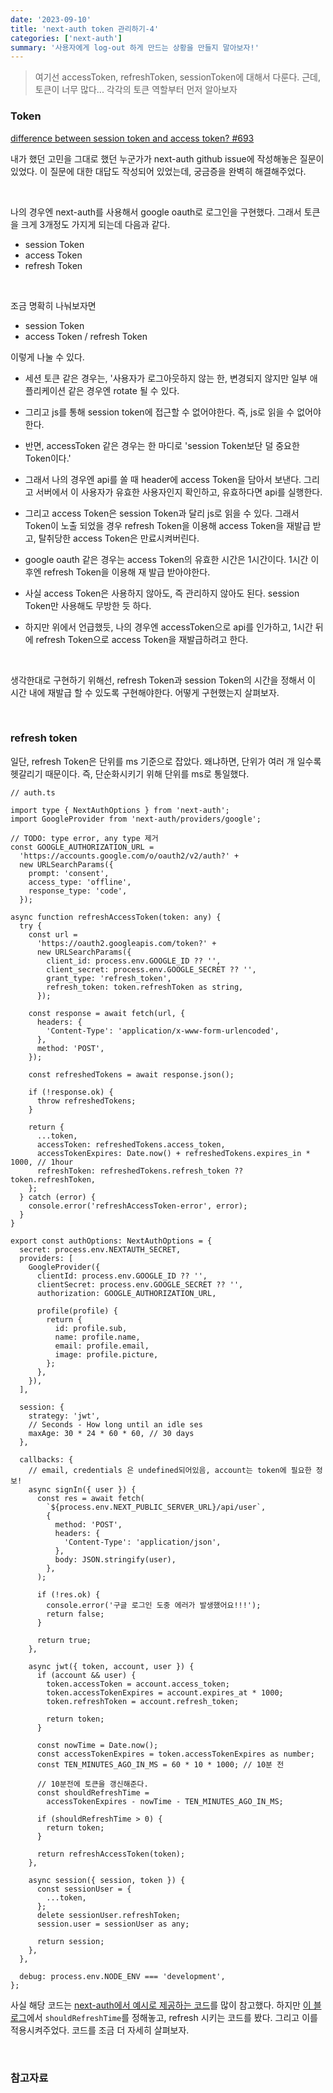 ```yaml
---
date: '2023-09-10'
title: 'next-auth token 관리하기-4'
categories: ['next-auth']
summary: '사용자에게 log-out 하게 만드는 상황을 만들지 말아보자!'
---
```


> 여기선 accessToken, refreshToken, sessionToken에 대해서 다룬다.
> 근데, 토큰이 너무 많다...
> 각각의 토큰 역할부터 먼저 알아보자

### Token

[difference between session token and access token? #693](https://github.com/nextauthjs/next-auth/issues/693)

내가 했던 고민을 그대로 했던 누군가가 next-auth github issue에 작성해놓은 질문이 있었다.
이 질문에 대한 대답도 작성되어 있었는데, 궁금증을 완벽히 해결해주었다.

<br>

나의 경우엔 next-auth를 사용해서 google oauth로 로그인을 구현했다.
그래서 토큰을 크게 3개정도 가지게 되는데 다음과 같다.

- session Token
- access Token
- refresh Token

<br>

조금 명확히 나눠보자면

- session Token
- access Token / refresh Token

이렇게 나눌 수 있다.

- 세션 토큰 같은 경우는, '사용자가 로그아웃하지 않는 한, 변경되지 않지만 일부 애플리케이션 같은 경우엔 rotate 될 수 있다.
- 그리고 js를 통해 session token에 접근할 수 없어야한다. 즉, js로 읽을 수 없어야한다.

- 반면, accessToken 같은 경우는 한 마디로 'session Token보단 덜 중요한 Token이다.'
- 그래서 나의 경우엔 api를 쏠 때 header에 access Token을 담아서 보낸다. 그리고 서버에서 이 사용자가 유효한 사용자인지 확인하고, 유효하다면 api를 실행한다.
- 그리고 access Token은 session Token과 달리 js로 읽을 수 있다. 그래서 Token이 노출 되었을 경우 refresh Token을 이용해 access Token을 재발급 받고, 탈취당한 access Token은 만료시켜버린다.
- google oauth 같은 경우는 access Token의 유효한 시간은 1시간이다. 1시간 이후엔 refresh Token을 이용해 재 발급 받아야한다.

- 사실 access Token은 사용하지 않아도, 즉 관리하지 않아도 된다. session Token만 사용해도 무방한 듯 하다.
- 하지만 위에서 언급했듯, 나의 경우엔 accessToken으로 api를 인가하고, 1시간 뒤에 refresh Token으로 access Token을 재발급하려고 한다.

<br>

생각한대로 구현하기 위해선, refresh Token과 session Token의 시간을 정해서 이 시간 내에 재발급 할 수 있도록 구현해야한다.
어떻게 구현했는지 살펴보자.

<br>

### refresh token

일단, refresh Token은 단위를 ms 기준으로 잡았다.
왜냐하면, 단위가 여러 개 일수록 헷갈리기 때문이다. 즉, 단순화시키기 위해 단위를 ms로 통일했다.

```TS
// auth.ts

import type { NextAuthOptions } from 'next-auth';
import GoogleProvider from 'next-auth/providers/google';

// TODO: type error, any type 제거
const GOOGLE_AUTHORIZATION_URL =
  'https://accounts.google.com/o/oauth2/v2/auth?' +
  new URLSearchParams({
    prompt: 'consent',
    access_type: 'offline',
    response_type: 'code',
  });

async function refreshAccessToken(token: any) {
  try {
    const url =
      'https://oauth2.googleapis.com/token?' +
      new URLSearchParams({
        client_id: process.env.GOOGLE_ID ?? '',
        client_secret: process.env.GOOGLE_SECRET ?? '',
        grant_type: 'refresh_token',
        refresh_token: token.refreshToken as string,
      });

    const response = await fetch(url, {
      headers: {
        'Content-Type': 'application/x-www-form-urlencoded',
      },
      method: 'POST',
    });

    const refreshedTokens = await response.json();

    if (!response.ok) {
      throw refreshedTokens;
    }

    return {
      ...token,
      accessToken: refreshedTokens.access_token,
      accessTokenExpires: Date.now() + refreshedTokens.expires_in * 1000, // 1hour
      refreshToken: refreshedTokens.refresh_token ?? token.refreshToken,
    };
  } catch (error) {
    console.error('refreshAccessToken-error', error);
  }
}

export const authOptions: NextAuthOptions = {
  secret: process.env.NEXTAUTH_SECRET,
  providers: [
    GoogleProvider({
      clientId: process.env.GOOGLE_ID ?? '',
      clientSecret: process.env.GOOGLE_SECRET ?? '',
      authorization: GOOGLE_AUTHORIZATION_URL,

      profile(profile) {
        return {
          id: profile.sub,
          name: profile.name,
          email: profile.email,
          image: profile.picture,
        };
      },
    }),
  ],

  session: {
    strategy: 'jwt',
    // Seconds - How long until an idle ses
    maxAge: 30 * 24 * 60 * 60, // 30 days
  },

  callbacks: {
    // email, credentials 은 undefined되어있음, account는 token에 필요한 정보!
    async signIn({ user }) {
      const res = await fetch(
        `${process.env.NEXT_PUBLIC_SERVER_URL}/api/user`,
        {
          method: 'POST',
          headers: {
            'Content-Type': 'application/json',
          },
          body: JSON.stringify(user),
        },
      );

      if (!res.ok) {
        console.error('구글 로그인 도중 에러가 발생했어요!!!');
        return false;
      }

      return true;
    },

    async jwt({ token, account, user }) {
      if (account && user) {
        token.accessToken = account.access_token;
        token.accessTokenExpires = account.expires_at * 1000;
        token.refreshToken = account.refresh_token;

        return token;
      }

      const nowTime = Date.now();
      const accessTokenExpires = token.accessTokenExpires as number;
      const TEN_MINUTES_AGO_IN_MS = 60 * 10 * 1000; // 10분 전

      // 10분전에 토큰을 갱신해준다.
      const shouldRefreshTime =
        accessTokenExpires - nowTime - TEN_MINUTES_AGO_IN_MS;

      if (shouldRefreshTime > 0) {
        return token;
      }

      return refreshAccessToken(token);
    },

    async session({ session, token }) {
      const sessionUser = {
        ...token,
      };
      delete sessionUser.refreshToken;
      session.user = sessionUser as any;

      return session;
    },
  },

  debug: process.env.NODE_ENV === 'development',
};
```

사실 해당 코드는 [next-auth에서 예시로 제공하는 코드](https://authjs.dev/guides/basics/refresh-token-rotation)를 많이 참고했다.
하지만 [이 블로그](https://jeongyunlog.netlify.app/develop/nextjs/next-auth/)에서 `shouldRefreshTime`를 정해놓고, refresh 시키는 코드를 봤다.
그리고 이를 적용시켜주었다.
코드를 조금 더 자세히 살펴보자.

<br>

### 참고자료
